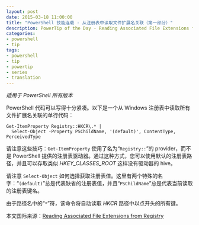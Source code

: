 ```yaml
---
layout: post
date: 2015-03-18 11:00:00
title: "PowerShell 技能连载 - 从注册表中读取文件扩展名关联（第一部分）"
description: PowerTip of the Day - Reading Associated File Extensions from Registry
categories:
- powershell
- tip
tags:
- powershell
- tip
- powertip
- series
- translation
---
```

_适用于 PowerShell 所有版本_

PowerShell 代码可以写得十分紧凑。以下是一个从 Windows 注册表中读取所有文件扩展名关联的单行代码：

    Get-ItemProperty Registry::HKCR\.* | 
      Select-Object -Property PSChildName, '(default)', ContentType, PerceivedType

请注意这些技巧：`Get-ItemProperty` 使用了名为“`Registry::`”的 provider，而不是 PowerShell 提供的注册表驱动器。通过这种方式，您可以使用默认的注册表路径，并且可以存取类似 _HKEY\_CLASSES\_ROOT_ 这样没有驱动器的 hive。

请注意 `Select-Object` 如何选择获取注册表值。这里有两个特殊的名字：“`(default)`”总是代表缺省的注册表值，并且“`PSChildName`”总是代表当前读取的注册表键名。

由于路径名中的“`*`”符，该命令将自动读取 _HKCR_ 路径中以点开头的所有键。

<!--more-->
本文国际来源：[Reading Associated File Extensions from Registry](http://community.idera.com/powershell/powertips/b/tips/posts/reading-associated-file-extensions-from-registry)
